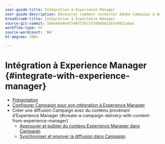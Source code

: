 ```yaml
---
user-guide-title: Intégration à Experience Manager
user-guide-description: Découvrez comment connecter Adobe Campaign à Adobe Experience Manager. Vous pourrez ainsi effectuer la gestion des modèles de diffusion d’e-mails, des ressources et des formulaires dans Experience Manager.
breadcrumb-title: Intégration à Experience Manager
source-git-commit: 5b0a6644e9f5407726c5f389db62ab7a0921abac
workflow-type: ht
source-wordcount: '66'
ht-degree: 100%

---
```



# Intégration à Experience Manager {#integrate-with-experience-manager}

+ [Présentation](/help/tutorial-integrate-with-experience-manager/overview.md)
+ [Configurer Campaign pour son intégration à Experience Manager](/help/tutorial-integrate-with-experience-manager/configure-campaign-for-aem-integration.md)
+ Créer une diffusion Campaign avec du contenu provenant dʼExperience Manager {#create-a-campaign-delivery-with-content-from-experience-manager}
   + [Approuver et publier du contenu Experience Manager dans Campaign](/help/tutorial-integrate-with-experience-manager/approve-and-publish-aem-content-to-campaign.md)
   + [Synchroniser et envoyer la diffusion dans Campaign](/help/tutorial-integrate-with-experience-manager/synchronize-and-send-an-aem-delivery-in-campaign.md)

